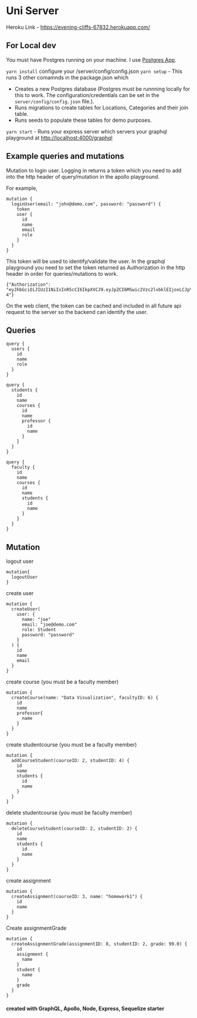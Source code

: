 # Uni Server

Heroku Link - https://evening-cliffs-67832.herokuapp.com/


## For Local dev

You must have Postgres running on your machine. I use [Postgres App](https://postgresapp.com/). 

`yarn install`
configure your /server/config/config.json
`yarn setup` - This runs 3 other comamnds in the package.json which

- Creates a new Postgres database (Postgres must be runnning locally for this to work. The configuration/credentials can be set in the `server/config/config.json` file.).
- Runs migrations to create tables for Locations, Categories and their join table.
- Runs seeds to populate these tables for demo purposes.

`yarn start` - Runs your express server which servers your graphql playground at [http://localhost:4000/graphql](http://localhost:4000/graphql)

## Example queries and mutations

Mutation to login user. Logging in returns a token which you need to add into the http header of query/mutation in the apollo playground. 

For example, 
```
mutation {
  loginUser(email: "john@demo.com", password: "password") {
    token
    user {
      id
      name
      email
      role
    }
  }
}
```
This token will be used to identify/validate the user.  In the graphql playground you need to set the token returned as Authorization in the http header in order for queries/mutations to work. 
```
{"Authorization": "eyJhbGciOiJIUzI1NiIsInR5cCI6IkpXVCJ9.eyJpZCI6MSwic2Vzc2lvbklEIjoxLCJpYXQiOjE1NTcwODc2MTcsImV4cCI6MTU1NzA4ODIxN30.fBwmnr7EGhpSYuR7xYcyGMaunakcu8qZiQZgfk5A8-4"}
```

On the web client, the token can be cached and included in all future api request to the server so the backend can identify the user.

## Queries

```
query {
  users {
    id
    name
    role
  }
}

```

```
query {
  students {
    id
    name
    courses {
      id
      name
      professor {
        id
        name
      }
    }
  }
}

```

```
query {
  faculty {
    id
    name
    courses {
      id
      name
      students {
        id
        name
      }
    }
  }
}

```



## Mutation 

logout user
```
mutation{
  logoutUser
}
```

create user
```
mutation {
  createUser(
    user: {
      name: "joe"
      email: "joe@demo.com"
      role: Student
      password: "password"
    }
  ) {
    id
    name
    email
  }
}
```
create course (you must be a faculty member)
```
mutation {
  createCourse(name: "Data Visualization", facultyID: 6) {
    id
    name
    professor{
      name
    }
  }
}
```
create studentcourse (you must be a faculty member)
```
mutation {
  addCourseStudent(courseID: 2, studentID: 4) {
    id
    name
    students {
      id
      name
    }
  }
}
```
delete studentcourse (you must be faculty member)
```
mutation {
  deleteCourseStudent(courseID: 2, studentID: 2) {
    id
    name
    students {
      id
      name
    }
  }
}
```
create assignment
```
mutation {
  createAssignment(courseID: 3, name: "homework1") {
    id
    name
  }
}
```

Create assignmentGrade
```
mutation {
  createAssignmentGrade(assignmentID: 8, studentID: 2, grade: 99.0) {
    id
    assignment {
      name
    }
    student {
      name
    }
    grade
  }
}
```


#### created with GraphQL, Apollo, Node, Express, Sequelize starter
